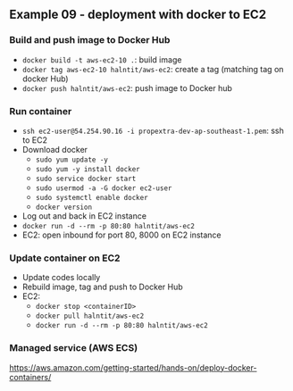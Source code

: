 ## Example 09 - deployment with docker to EC2

### Build and push image to Docker Hub
- `docker build -t aws-ec2-10 .`: build image
- `docker tag aws-ec2-10 halntit/aws-ec2`: create a tag (matching tag on docker Hub)
- `docker push halntit/aws-ec2`: push image to Docker hub

### Run container
- `ssh ec2-user@54.254.90.16 -i propextra-dev-ap-southeast-1.pem`: ssh to EC2
- Download docker
  - `sudo yum update -y`
  - `sudo yum -y install docker`
  - `sudo service docker start`
  - `sudo usermod -a -G docker ec2-user`
  - `sudo systemctl enable docker`
  - `docker version`
- Log out and back in EC2 instance
- `docker run -d --rm -p 80:80 halntit/aws-ec2`
- EC2: open inbound for port 80, 8000 on EC2 instance

### Update container on EC2
- Update codes locally
- Rebuild image, tag and push to Docker Hub
- EC2:
  - `docker stop <containerID>`
  - `docker pull halntit/aws-ec2`
  - `docker run -d --rm -p 80:80 halntit/aws-ec2`

### Managed service (AWS ECS)
https://aws.amazon.com/getting-started/hands-on/deploy-docker-containers/